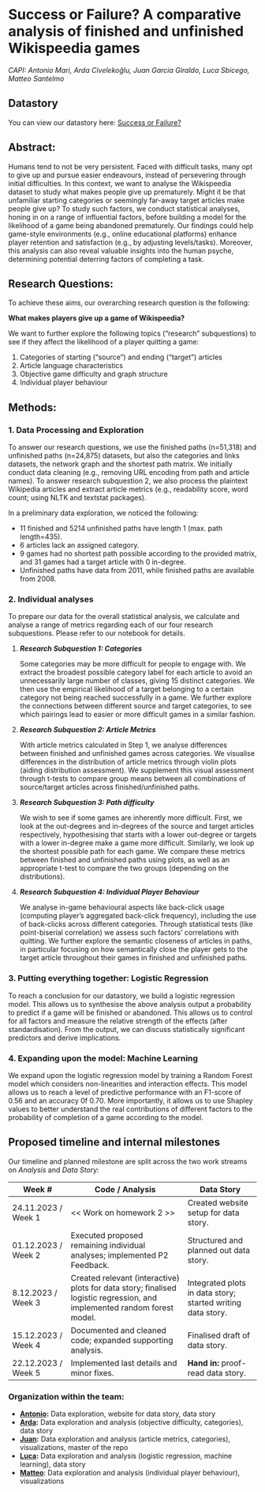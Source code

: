 # Success or Failure? A comparative analysis of finished and unfinished Wikispeedia games
*CAPI: Antonio Mari, Arda Civelekoğlu, Juan Garcia Giraldo, Luca Sbicego, Matteo Santelmo*

## Datastory
You can view our datastory here: [Success or Failure?](https://antoniomari.github.io/ADA-CAPI-DataStory/)

## Abstract: 

Humans tend to not be very persistent. Faced with difficult tasks, many opt to give up and pursue easier endeavours, instead of persevering through initial difficulties. In this context, we want to analyse the Wikispeedia dataset to study what makes people give up prematurely. Might it be that unfamiliar starting categories or seemingly far-away target articles make people give up? To study such factors, we conduct statistical analyses, honing in on a range of influential factors, before building a model for the likelihood of a game being abandoned prematurely. Our findings could help game-style environments (e.g., online educational platforms) enhance player retention and satisfaction (e.g., by adjusting levels/tasks). Moreover, this analysis can also reveal valuable insights into the human psyche, determining potential deterring factors of completing a task.

## Research Questions: 
To achieve these aims, our overarching research question is the following:

****What makes players give up a game of Wikispeedia?****

We want to further explore the following topics (“research” subquestions) to see if they affect the likelihood of a player quitting a game:
1. Categories of starting (“source”) and ending (“target”) articles
2. Article language characteristics
3. Objective game difficulty and graph structure
4. Individual player behaviour 

## Methods:
### 1. Data Processing and Exploration

To answer our research questions, we use the finished paths (n=51,318) and unfinished paths (n=24,875) datasets, but also the categories and links datasets, the network graph and the shortest path matrix. We initially conduct data cleaning (e.g., removing URL encoding from path and article names). To answer research subquestion 2, we also process the plaintext Wikipedia articles and extract article metrics (e.g., readability score, word count; using NLTK and textstat packages).

In a preliminary data exploration, we noticed the following:
* 11 finished and 5214 unfinished paths have length 1 (max. path length=435).
* 6 articles lack an assigned category.
* 9 games had no shortest path possible according to the provided matrix, and 31 games had a target article with 0 in-degree. 
* Unfinished paths have data from 2011, while finished paths are available from 2008.

### 2. Individual analyses

To prepare our data for the overall statistical analysis, we calculate and analyse a range of metrics regarding each of our four research subquestions. Please refer to our notebook for details.

  1. ***Research Subquestion 1: Categories***

      Some categories may be more difficult for people to engage with. We extract the broadest possible category label for each article to avoid an unnecessarily large number of classes, giving 15 distinct categories. We then use the empirical likelihood of a target belonging to a certain category not being reached successfully in a game. We further explore the connections between different source and target categories, to see which pairings lead to easier or more difficult games in a similar fashion.

      <!-- This is the probability of a game being unfinished ($u$) for a given category $i$, and is calculated as:
      $\Bbb{P}(u|i) = \frac{\text{num category i in unfinished paths target}}{\text{num category i in target}}$. -->

  2. ***Research Subquestion 2: Article Metrics***
  
      With article metrics calculated in Step 1, we analyse differences between finished and unfinished games across categories. We visualise differences in the distribution of article metrics through violin plots (aiding distribution assessment). We supplement this visual assessment through t-tests to compare group means between all combinations of source/target articles across finished/unfinished paths.

  3. ***Research Subquestion 3: Path difficulty***

      We wish to see if some games are inherently more difficult. First, we look at the out-degrees and in-degrees of the source and target articles respectively, hypothesising that starts with a lower out-degree or targets with a lower in-degree make a game more difficult. Similarly, we look up the shortest possible path for each game. We compare these metrics between finished and unfinished paths using plots, as well as an appropriate t-test to compare the two groups (depending on the distributions). 

  4. ***Research Subquestion 4: Individual Player Behaviour***
  
      We analyse in-game behavioural aspects like back-click usage (computing player’s aggregated back-click frequency), including the use of back-clicks across different categories. Through statistical tests (like point-biserial correlation) we assess such factors’ correlations with quitting. We further explore the semantic closeness of articles in paths, in particular focusing on how semantically close the player gets to the target article throughout their games in finished and unfinished paths.
      

### 3. Putting everything together: Logistic Regression

To reach a conclusion for our datastory, we build a logistic regression model. This allows us to synthesise the above analysis output a probability to predict if a game will be finished or abandoned. This allows us to control for all factors and measure the relative strength of the effects (after standardisation). From the output, we can discuss statistically significant predictors and derive implications.

### 4. Expanding upon the model: Machine Learning

We expand upon the logistic regression model by training a Random Forest model which considers non-linearities and interaction effects. This model allows us to reach a level of predictive performance with an F1-score of 0.56 and an accuracy 0f 0.70. More importantly, it allows us to use Shapley values to better understand the real contributions of different factors to the probability of completion of a game according to the model.

## Proposed timeline and internal milestones
Our timeline and planned milestone are split across the two work streams on *Analysis* and *Data Story*:

| Week #                   | Code / Analysis                                                                         | Data Story                                                              |
|--------------------------|-----------------------------------------------------------------------------------------|-------------------------------------------------------------------------|
| 24.11.2023 / Week 1 | << Work on homework 2 >>                    | Created website setup for data story.                    |
| 01.12.2023 / Week 2  | Executed proposed remaining individual analyses; implemented P2 Feedback. | Structured and planned out data story.                              |
| 8.12.2023 / Week 3  | Created relevant (interactive) plots for data story; finalised logistic regression, and implemented random forest model.                   | Integrated plots in data story; started writing data story. |
| 15.12.2023 / Week 4 | Documented and cleaned code; expanded supporting analysis.                                                 | Finalised draft of data story.                                            |
| 22.12.2023 / Week 5 | Implemented last details and minor fixes.                      | **Hand in:** proof-read data story.                          |


### Organization within the team:
* **[Antonio](https://github.com/antoniomari):** Data exploration, website for data story, data story
* **[Arda](https://github.com/arcivelekoglu):** Data exploration and analysis (objective difficulty, categories), data story
* **[Juan](https://github.com/d23845jg):** Data exploration and analysis (article metrics, categories), visualizations, master of the repo
* **[Luca](https://github.com/lsbicego):** Data exploration and analysis (logistic regression, machine learning), data story
* **[Matteo](https://github.com/matsant01)**: Data exploration and analysis (individual player behaviour), visualizations


<!-- ### Questions for TAs (optional):  -->
<!-- Add here any questions you have for us related to the proposed project.  -->
